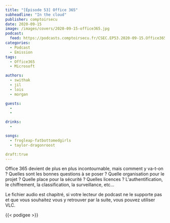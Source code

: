 ```yaml
---
title: "[Épisode 53] Office 365"
subheadline: "In the cloud"
publisher: comptoirsecu
date: 2020-09-15
image: /images/covers/2020-09-15-office365.jpg
podcast:
  feed: https://podcasts.comptoirsecu.fr/CSEC.EP53.2020-09-15.Office365.m4a
categories:
  - Podcast
  - Emission
tags:
  - Office365
  - Microsoft

authors:
  - swithak
  - jil
  - lois
  - morgan

guests:
  - 
  -

drinks:
  - 

songs:
  - frogleap-fatbottomedgirls
  - taylor-dragonroost

draft:true 
---
```


Office 365 devient de plus en plus incontournable, mais comment y va-t-on ? Quelles sont les bonnes questions à se poser ? Quelle organisation pour le projet ? Quelle place pour la sécurité ? Quelles licences ? L'authentification, le chiffrement, la classification, la surveillance, etc…

Le fichier audio est chapitré, si votre lecteur de podcast ne le supporte pas et que vous souhaitez vous y retrouver par la suite, vous pouvez utiliser VLC.

{{< podigee >}}
